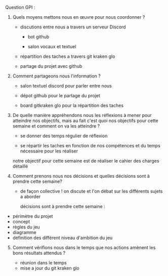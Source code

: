 Question GPI :

1. Quels moyens mettons nous en œuvre pour nous coordonner ?
   
   - discutions entre nous a travers un serveur Discord
     
     - bot github
     
     - salon vocaux et textuel
   
   - répartition des taches a travers git kraken glo
   
   - partage du projet avec github

2. Comment partageons nous l'information ?
   
   - salon textuel discord pour parler entre nous
   
   - dépot github pour le partage du projet
   
   - board gitkraken glo pour la répartition des taches

3. De quelle manière appréhendons nous les réflexions à mener pour atteindre nos objectifs, mais au fait c'est quoi nos objectifs pour cette semaine et comment on va les atteindre ?
   
   - se donner des temps régulier de réflexion
   
   - se répartir les taches en fonction de nos compétences et du temps nécessaire pour les réaliser
   
   notre objectif pour cette semaine est de réaliser le cahier des charges détaillé

4. Comment prenons nous nos décisions et quelles décisions sont à prendre cette semaine?
   
   - de façon collective ! on discute et l'on débat sur les différents sujets a aborder

     décisions sont à prendre cette semaine :

- périmètre du projet
- concept
- règles du jeu
- diagramme
- définition des différent niveau d'ambition du jeu
5. Comment vérifions nous dans le temps que nos actions amènent les bons résultats attendus ?
   
   - réunion dans le temps
   - mise a jour du git kraken glo
